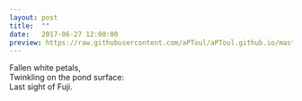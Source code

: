 ```yaml
---
layout: post
title:  ""
date:   2017-06-27 12:00:00
preview: https://raw.githubusercontent.com/aPToul/aPToul.github.io/master/_images/twinkling-pond.JPG
---
```


Fallen white petals,  
Twinkling on the pond surface:  
Last sight of Fuji.


